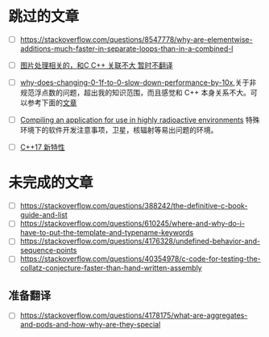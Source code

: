 # 跳过的文章

- [ ] https://stackoverflow.com/questions/8547778/why-are-elementwise-additions-much-faster-in-separate-loops-than-in-a-combined-l
- [ ] [图片处理相关的，和C C++ 关联不大 暂时不翻译](https://stackoverflow.com/questions/10168686/image-processing-algorithm-improvement-for-coca-cola-can-recognition)

- [ ] [why-does-changing-0-1f-to-0-slow-down-performance-by-10x](https://stackoverflow.com/questions/9314534/why-does-changing-0-1f-to-0-slow-down-performance-by-10x),关于非规范浮点数的问题，超出我的知识范围，而且感觉和 C++ 本身关系不大。可以参考下面的[文章](https://cenalulu.github.io/linux/about-denormalized-float-number/)
- [ ] [Compiling an application for use in highly radioactive environments](https://stackoverflow.com/questions/36827659/compiling-an-application-for-use-in-highly-radioactive-environments) 特殊环境下的软件开发注意事项，卫星，核辐射等易出问题的环境。
- [ ] [C++17 新特性](https://stackoverflow.com/questions/38060436/what-are-the-new-features-in-c17)

# 未完成的文章
- [ ] https://stackoverflow.com/questions/388242/the-definitive-c-book-guide-and-list
- [ ] https://stackoverflow.com/questions/610245/where-and-why-do-i-have-to-put-the-template-and-typename-keywords
- [ ] https://stackoverflow.com/questions/4176328/undefined-behavior-and-sequence-points
- [ ] https://stackoverflow.com/questions/40354978/c-code-for-testing-the-collatz-conjecture-faster-than-hand-written-assembly

## 准备翻译

- [ ] https://stackoverflow.com/questions/4178175/what-are-aggregates-and-pods-and-how-why-are-they-special
